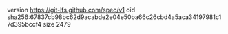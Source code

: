 version https://git-lfs.github.com/spec/v1
oid sha256:67837cb98bc62d9acabde2e04e50ba66c26cbd4a5aca34197981c17d395bccf4
size 2479
